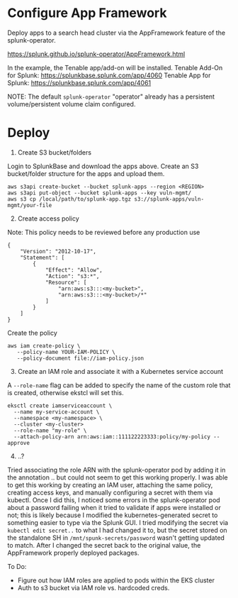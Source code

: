 # Configure App Framework 

Deploy apps to a search head cluster via the AppFramework feature of the splunk-operator. 

https://splunk.github.io/splunk-operator/AppFramework.html

In the example, the Tenable app/add-on will be installed. 
Tenable Add-On for Splunk: https://splunkbase.splunk.com/app/4060
Tenable App for Splunk: https://splunkbase.splunk.com/app/4061

NOTE: The default `splunk-operator` "operator" already has a persistent volume/persistent volume claim configured. 

# Deploy 

1. Create S3 bucket/folders 

Login to SplunkBase and download the apps above. Create an S3 bucket/folder structure for the apps and upload them.

```
aws s3api create-bucket --bucket splunk-apps --region <REGION>
aws s3api put-object --bucket splunk-apps --key vuln-mgmt/
aws s3 cp /local/path/to/splunk-app.tgz s3://splunk-apps/vuln-mgmt/your-file
```

2. Create access policy 

Note: This policy needs to be reviewed before any production use

```
{
    "Version": "2012-10-17",
    "Statement": [
        {
            "Effect": "Allow",
            "Action": "s3:*",
            "Resource": [
                "arn:aws:s3:::<my-bucket>",
                "arn:aws:s3:::<my-bucket>/*"
            ]
        }
    ]
}
```

Create the policy

```
aws iam create-policy \
   --policy-name YOUR-IAM-POLICY \
   --policy-document file://iam-policy.json
```

3. Create an IAM role and associate it with a Kubernetes service account

A `--role-name` flag can be added to specify the name of the custom role that is created, otherwise ekstcl will set this. 

```
eksctl create iamserviceaccount \
  --name my-service-account \
  --namespace <my-namespace> \
  --cluster <my-cluster> 
  --role-name "my-role" \
  --attach-policy-arn arn:aws:iam::111122223333:policy/my-policy --approve
```


4. ..? 

Tried associating the role ARN with the splunk-operator pod by adding it in the annotation .. but could not seem to get this working properly. I was able to get this working by creating an IAM user, attaching the same policy, creating access keys, and manually configuring a secret with them via kubectl. Once I did this, I noticed some errors in the splunk-operator pod about a password failing when it tried to validate if apps were installed or not; this is likely because I modified the kubernetes-generated secret to something easier to type via the Splunk GUI. I tried modifying the secret via `kubectl edit secret..` to what I had changed it to, but the secret stored on the standalone SH in `/mnt/spunk-secrets/password` wasn't getting updated to match. After I changed the secret back to the original value, the AppFramework properly deployed packages. 

To Do: 
- Figure out how IAM roles are applied to pods within the EKS cluster
- Auth to s3 bucket via IAM role vs. hardcoded creds. 